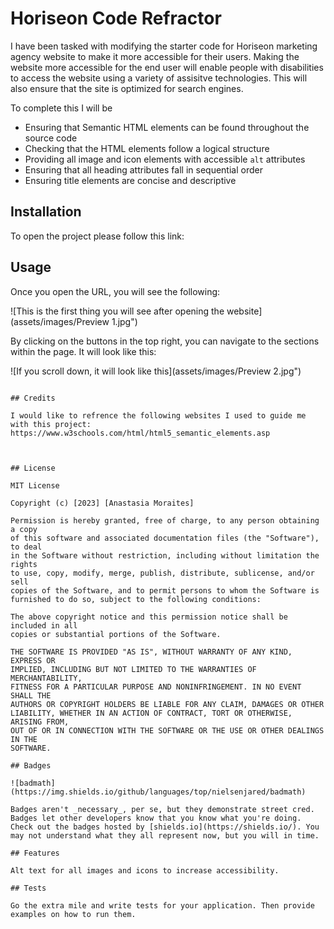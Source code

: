 # Horiseon Code Refractor

I have been tasked with modifying the starter code for Horiseon marketing agency website to make it more accessible for their users. Making the website more accessible for the end user will enable people with disabilities to access the website using a variety of assisitve technologies. This will also ensure that the site is optimized for search engines.

To complete this I will be
* Ensuring that Semantic HTML elements can be found throughout the source code
* Checking that the HTML elements follow a logical structure
* Providing all image and icon elements with accessible `alt` attributes
* Ensuring that all heading attributes fall in sequential order
* Ensuring title elements are concise and descriptive 

## Installation

To open the project please follow this link: 

## Usage 

Once you open the URL, you will see the following:

![This is the first thing you will see after opening the website](assets/images/Preview 1.jpg")

By clicking on the buttons in the top right, you can navigate to the sections within the page. 
It will look like this: 

![If you scroll down, it will look like this](assets/images/Preview 2.jpg")
```

## Credits

I would like to refrence the following websites I used to guide me with this project:
https://www.w3schools.com/html/html5_semantic_elements.asp



## License

MIT License

Copyright (c) [2023] [Anastasia Moraites]

Permission is hereby granted, free of charge, to any person obtaining a copy
of this software and associated documentation files (the "Software"), to deal
in the Software without restriction, including without limitation the rights
to use, copy, modify, merge, publish, distribute, sublicense, and/or sell
copies of the Software, and to permit persons to whom the Software is
furnished to do so, subject to the following conditions:

The above copyright notice and this permission notice shall be included in all
copies or substantial portions of the Software.

THE SOFTWARE IS PROVIDED "AS IS", WITHOUT WARRANTY OF ANY KIND, EXPRESS OR
IMPLIED, INCLUDING BUT NOT LIMITED TO THE WARRANTIES OF MERCHANTABILITY,
FITNESS FOR A PARTICULAR PURPOSE AND NONINFRINGEMENT. IN NO EVENT SHALL THE
AUTHORS OR COPYRIGHT HOLDERS BE LIABLE FOR ANY CLAIM, DAMAGES OR OTHER
LIABILITY, WHETHER IN AN ACTION OF CONTRACT, TORT OR OTHERWISE, ARISING FROM,
OUT OF OR IN CONNECTION WITH THE SOFTWARE OR THE USE OR OTHER DEALINGS IN THE
SOFTWARE.

## Badges

![badmath](https://img.shields.io/github/languages/top/nielsenjared/badmath)

Badges aren't _necessary_, per se, but they demonstrate street cred. Badges let other developers know that you know what you're doing. Check out the badges hosted by [shields.io](https://shields.io/). You may not understand what they all represent now, but you will in time.

## Features

Alt text for all images and icons to increase accessibility.

## Tests

Go the extra mile and write tests for your application. Then provide examples on how to run them.